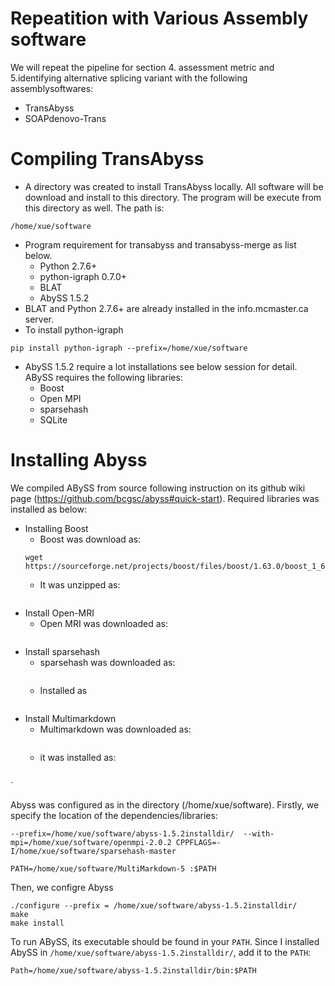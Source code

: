 # Repeatition with Various Assembly software
We will repeat the pipeline for section 4. assessment metric and 5.identifying alternative splicing variant with the following assemblysoftwares:
- TransAbyss
- SOAPdenovo-Trans

# Compiling TransAbyss
- A directory was created to install TransAbyss locally. All software will be download and install to this directory. The program will be execute from this directory as well. The path is:
```
/home/xue/software
```
- Program requirement for transabyss and transabyss-merge as list below. 
  - Python 2.7.6+
  - python-igraph 0.7.0+
  - BLAT
  - AbySS 1.5.2
 - BLAT and Python 2.7.6+ are already installed in the info.mcmaster.ca server.
 - To install python-igraph
 ```
 pip install python-igraph --prefix=/home/xue/software
 ```
 - AbySS 1.5.2 require a lot installations see below session for detail. ABySS requires the following libraries:
    - Boost
    - Open MPI
    - sparsehash
    - SQLite
 
 # Installing Abyss
We compiled ABySS from source following instruction on its github wiki page (https://github.com/bcgsc/abyss#quick-start). Required libraries was installed as below:
- Installing Boost
    - Boost was download as:
    ```
    wget https://sourceforge.net/projects/boost/files/boost/1.63.0/boost_1_63_0.tar.bz2
    ```
    - It was unzipped as:
    ```
    ```
- Install Open-MRI
    - Open MRI was downloaded as:
    ```
    
    ```
- Install sparsehash
    - sparsehash was downloaded as:
    ```
    ```
    - Installed as
    ```
    ```
- Install Multimarkdown
    - Multimarkdown was downloaded as:
    ```
    ```
    - it was installed as:
    ```
    ```
`


Abyss was configured as in the directory (/home/xue/software). Firstly, we specify the location of the dependencies/libraries:
 ```
 --prefix=/home/xue/software/abyss-1.5.2installdir/  --with-mpi=/home/xue/software/openmpi-2.0.2 CPPFLAGS=-I/home/xue/software/sparsehash-master 
 ```
 ```
 PATH=/home/xue/software/MultiMarkdown-5 :$PATH
 ```
 
 
 Then, we configre Abyss
 ```
 ./configure --prefix = /home/xue/software/abyss-1.5.2installdir/ 
 make
 make install
 ```
To run ABySS, its executable should be found in your ```PATH```. Since I installed AbySS in ```/home/xue/software/abyss-1.5.2installdir/```, add it to the ```PATH```:
```
Path=/home/xue/software/abyss-1.5.2installdir/bin:$PATH
```

 

